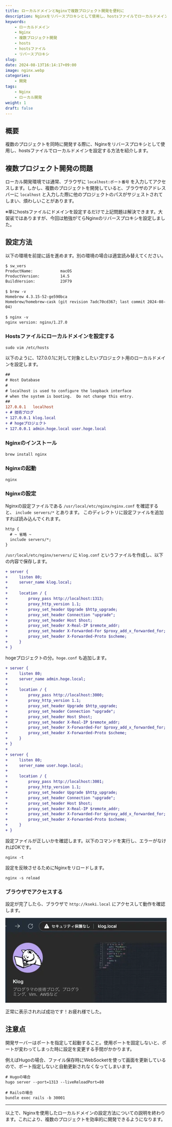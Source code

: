 ```yaml
---
title: ローカルドメインとNginxで複数プロジェクト開発を便利に
description: Nginxをリバースプロキシとして使用し、hostsファイルでローカルドメインを設定する方法を紹介します。これにより、複数のプロジェクトを効率的に開発できます。
keywords:
    - ローカルドメイン
    - Nginx
    - 複数プロジェクト開発
    - hosts
    - hostsファイル
    - リバースプロキシ
slug:
date: 2024-08-13T16:14:17+09:00
image: nginx.webp
categories:
    - 開発
tags:
    - Nginx
    - ローカル開発
weight: 1
draft: false
---
```


## 概要

複数のプロジェクトを同時に開発する際に、Nginxをリバースプロキシとして使用し、hostsファイルでローカルドメインを設定する方法を紹介します。

## 複数プロジェクト開発の問題

ローカル開発環境では通常、ブラウザに `localhost:ポート番号` を入力してアクセスします。しかし、複数のプロジェクトを開発していると、ブラウザのアドレスバーに `localhost` と入力した際に他のプロジェクトのパスがサジェストされてしまい、煩わしいことがあります。

※単にhostsファイルにドメインを設定するだけで上記問題は解決できます。大袈裟ではありますが、今回は勉強がてらNginxのリバースプロキシを設定しました。


## 設定方法

以下の環境を前提に話を進めます。別の環境の場合は適宜読み替えてください。

    $ sw_vers
    ProductName:            macOS
    ProductVersion:         14.5
    BuildVersion:           23F79
    
    $ brew -v
    Homebrew 4.3.15-52-ge590bca
    Homebrew/homebrew-cask (git revision 7adc70cd367; last commit 2024-08-04)
    
    $ nginx -v
    nginx version: nginx/1.27.0

### Hostsファイルにローカルドメインを設定する

    sudo vim /etc/hosts

以下のように、127.0.0.1に対して対象としたいプロジェクト用のローカルドメインを設定します。

```diff
##
# Host Database
#
# localhost is used to configure the loopback interface
# when the system is booting.  Do not change this entry.
##
127.0.0.1	localhost 
+ # 技術ブログ
+ 127.0.0.1 klog.local
+ # hogeプロジェクト
+ 127.0.0.1	admin.hoge.local user.hoge.local
```

### Nginxのインストール

    brew install nginx

### Nginxの起動

    nginx

### Nginxの設定

Nginxの設定ファイルである `/usr/local/etc/nginx/nginx.conf` を確認すると、 `include servers/*` とあります。
このディレクトリに設定ファイルを追加すれば読み込んでくれます。

    http {
      # ~ 省略 ~
      include servers/*;
    }

`/usr/local/etc/nginx/servers/` に `klog.conf` というファイルを作成し、以下の内容で保存します。

```diff
+ server {
+     listen 80;
+     server_name klog.local;
+ 
+     location / {
+         proxy_pass http://localhost:1313;
+         proxy_http_version 1.1;
+         proxy_set_header Upgrade $http_upgrade;
+         proxy_set_header Connection "upgrade";
+         proxy_set_header Host $host;
+         proxy_set_header X-Real-IP $remote_addr;
+         proxy_set_header X-Forwarded-For $proxy_add_x_forwarded_for;
+         proxy_set_header X-Forwarded-Proto $scheme;
+     }
+ }
```

hogeプロジェクトの分。`hoge.conf` も追加します。

```diff
+ server {
+     listen 80;
+     server_name admin.hoge.local;
+ 
+     location / {
+         proxy_pass http://localhost:3000;
+         proxy_http_version 1.1;
+         proxy_set_header Upgrade $http_upgrade;
+         proxy_set_header Connection "upgrade";
+         proxy_set_header Host $host;
+         proxy_set_header X-Real-IP $remote_addr;
+         proxy_set_header X-Forwarded-For $proxy_add_x_forwarded_for;
+         proxy_set_header X-Forwarded-Proto $scheme;
+     }
+ }
+
+ server {
+     listen 80;
+     server_name user.hoge.local;
+ 
+     location / {
+         proxy_pass http://localhost:3001;
+         proxy_http_version 1.1;
+         proxy_set_header Upgrade $http_upgrade;
+         proxy_set_header Connection "upgrade";
+         proxy_set_header Host $host;
+         proxy_set_header X-Real-IP $remote_addr;
+         proxy_set_header X-Forwarded-For $proxy_add_x_forwarded_for;
+         proxy_set_header X-Forwarded-Proto $scheme;
+     }
+ }
```


設定ファイルが正しいかを確認します。以下のコマンドを実行し、エラーがなければOKです。

    nginx -t

設定を反映させるためにNginxをリロードします。

    nginx -s reload

### ブラウザでアクセスする

設定が完了したら、ブラウザで `http://kseki.local` にアクセスして動作を確認します。

![ブラウザにてローカルドメインでアクセス](1.webp) 

正常に表示されれば成功です！お疲れ様でした。

## 注意点

開発サーバーはポートを指定して起動すること。使用ポートを固定しないと、ポートが変わってしまった時に設定を変更する手間がかかります。

例えばHugoの場合、ファイル保存時にWebSocketを使って画面を更新しているので、ポート指定しないと自動更新されなくなってしまいます。

    # Hugoの場合
    hugo server --port=1313 --liveReloadPort=80

    # Railsの場合
    bundle exec rails -b 30001

---

以上で、Nginxを使用したローカルドメインの設定方法についての説明を終わります。これにより、複数のプロジェクトを効率的に開発できるようになります。
